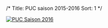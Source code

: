 /*
Title: PUC saison 2015-2016
Sort: 1
*/

<a class="various fancybox.iframe" href="https://www.youtube.com/embed/0pMZpvjl0Qw?vq=hd720">
		<img src="/images/pages/puc-video-2016.png" class="img-responsive" alt="PUC Saison 2016"/>
</a>

